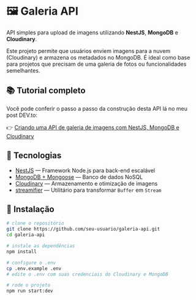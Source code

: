 # 🖼️ Galeria API

API simples para upload de imagens utilizando **NestJS**, **MongoDB** e **Cloudinary**.

Este projeto permite que usuários enviem imagens para a nuvem (Cloudinary) e armazena os metadados no MongoDB. É ideal como base para projetos que precisam de uma galeria de fotos ou funcionalidades semelhantes.

## 📚 Tutorial completo
Você pode conferir o passo a passo da construção desta API lá no meu post DEV.to:

👉 [Criando uma API de galeria de imagens com NestJS, MongoDB e Cloudinary](https://dev.to/luciana_kyoko/criando-uma-api-de-galeria-de-imagens-com-nestjs-mongodb-e-cloudinary-2ope)

## 🚀 Tecnologias

- [NestJS](https://nestjs.com/) — Framework Node.js para back-end escalável
- [MongoDB + Mongoose](https://mongoosejs.com/) — Banco de dados NoSQL
- [Cloudinary](https://cloudinary.com/) — Armazenamento e otimização de imagens
- [streamifier](https://www.npmjs.com/package/streamifier) — Utilitário para transformar `Buffer` em `Stream`

## 🔧 Instalação

```bash
# clone o repositório
git clone https://github.com/seu-usuario/galeria-api.git
cd galeria-api

# instale as dependências
npm install

# configure o .env
cp .env.example .env
# edite o .env com suas credenciais do Cloudinary e MongoDB

# rode o projeto
npm run start:dev
```